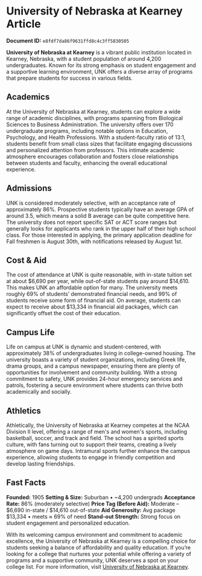 # University of Nebraska at Kearney Article

**Document ID:** `e8fdf7da86f9631ffd8c4c3ff5830505`

**University of Nebraska at Kearney** is a vibrant public institution located in Kearney, Nebraska, with a student population of around 4,200 undergraduates. Known for its strong emphasis on student engagement and a supportive learning environment, UNK offers a diverse array of programs that prepare students for success in various fields.

## Academics
At the University of Nebraska at Kearney, students can explore a wide range of academic disciplines, with programs spanning from Biological Sciences to Business Administration. The university offers over 170 undergraduate programs, including notable options in Education, Psychology, and Health Professions. With a student-faculty ratio of 13:1, students benefit from small class sizes that facilitate engaging discussions and personalized attention from professors. This intimate academic atmosphere encourages collaboration and fosters close relationships between students and faculty, enhancing the overall educational experience.

## Admissions
UNK is considered moderately selective, with an acceptance rate of approximately 86%. Prospective students typically have an average GPA of around 3.5, which means a solid B average can be quite competitive here. The university does not report specific SAT or ACT score ranges but generally looks for applicants who rank in the upper half of their high school class. For those interested in applying, the primary application deadline for Fall freshmen is August 30th, with notifications released by August 1st.

## Cost & Aid
The cost of attendance at UNK is quite reasonable, with in-state tuition set at about $6,690 per year, while out-of-state students pay around $14,610. This makes UNK an affordable option for many. The university meets roughly 69% of students’ demonstrated financial needs, and 99% of students receive some form of financial aid. On average, students can expect to receive about $13,334 in financial aid packages, which can significantly offset the cost of their education.

## Campus Life
Life on campus at UNK is dynamic and student-centered, with approximately 38% of undergraduates living in college-owned housing. The university boasts a variety of student organizations, including Greek life, drama groups, and a campus newspaper, ensuring there are plenty of opportunities for involvement and community building. With a strong commitment to safety, UNK provides 24-hour emergency services and patrols, fostering a secure environment where students can thrive both academically and socially.

## Athletics
Athletically, the University of Nebraska at Kearney competes at the NCAA Division II level, offering a range of men's and women's sports, including basketball, soccer, and track and field. The school has a spirited sports culture, with fans turning out to support their teams, creating a lively atmosphere on game days. Intramural sports further enhance the campus experience, allowing students to engage in friendly competition and develop lasting friendships.

## Fast Facts
**Founded:** 1905
**Setting & Size:** Suburban • ~4,200 undergrads
**Acceptance Rate:** 86% (moderately selective)
**Price Tag (Before Aid):** Moderate – $6,690 in-state / $14,610 out-of-state
**Aid Generosity:** Avg package $13,334 • meets ≈ 69% of need
**Stand-out Strength:** Strong focus on student engagement and personalized education.

With its welcoming campus environment and commitment to academic excellence, the University of Nebraska at Kearney is a compelling choice for students seeking a balance of affordability and quality education. If you’re looking for a college that nurtures your potential while offering a variety of programs and a supportive community, UNK deserves a spot on your college list. For more information, visit [University of Nebraska at Kearney](https://www.petersons.com/college-search/university-of-nebraska-at-kearney-000_10003856.aspx).
